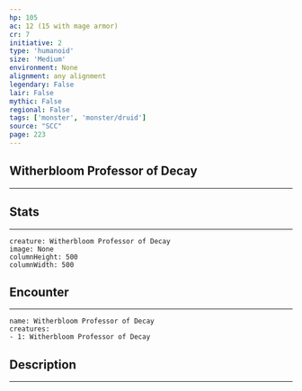 ```yaml
---
hp: 105
ac: 12 (15 with mage armor)
cr: 7
initiative: 2
type: 'humanoid'    
size: 'Medium'
environment: None
alignment: any alignment
legendary: False
lair: False
mythic: False
regional: False
tags: ['monster', 'monster/druid']
source: "SCC"
page: 223
---
```


## Witherbloom Professor of Decay
---



## Stats
---

```statblock
creature: Witherbloom Professor of Decay
image: None
columnHeight: 500
columnWidth: 500
```

## Encounter
---

```encounter-table
name: Witherbloom Professor of Decay
creatures:
- 1: Witherbloom Professor of Decay
```

## Description
---





